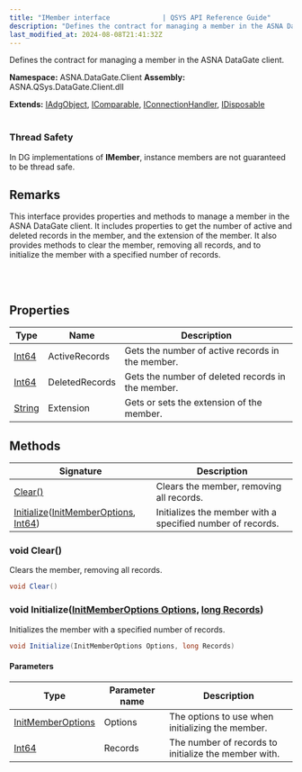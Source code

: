 ```yaml
---
title: "IMember interface             | QSYS API Reference Guide"
description: "Defines the contract for managing a member in the ASNA DataGate client. "
last_modified_at: 2024-08-08T21:41:32Z
---
```


Defines the contract for managing a member in the ASNA DataGate client.

**Namespace:** ASNA.DataGate.Client
**Assembly:** ASNA.QSys.DataGate.Client.dll

**Extends:** [IAdgObject](/reference/datagate/datagate-client/i-adg-object.html), [IComparable](https://learn.microsoft.com/en-us/dotnet/api/system.icomparable-1?view=net-8.0), [IConnectionHandler](/reference/datagate/datagate-client/i-connection-handler.html), [IDisposable](https://learn.microsoft.com/en-us/dotnet/api/system.idisposable?view=net-8.0)
<br>
<br>
### Thread Safety

In DG implementations of **IMember**, instance members are not guaranteed to be thread safe.

## Remarks
This interface provides properties and methods to manage a member in the ASNA DataGate client. 
It includes properties to get the number of active and deleted records in the member, 
and the extension of the member. It also provides methods to clear the member, 
removing all records, and to initialize the member with a specified number of records.

<br>
<br>

## Properties

| Type | Name | Description
| --- | --- | --- 
| [Int64](https://learn.microsoft.com/en-us/dotnet/csharp/language-reference/builtin-types/integral-numeric-types) | ActiveRecords | Gets the number of active records in the member. |
| [Int64](https://learn.microsoft.com/en-us/dotnet/csharp/language-reference/builtin-types/integral-numeric-types) | DeletedRecords | Gets the number of deleted records in the member. |
| [String](https://learn.microsoft.com/en-us/dotnet/api/system.string?view=net-8.0) | Extension | Gets or sets the extension of the member. |

## Methods

| Signature | Description |
| --- | --- |
| [Clear()](#void-clear) | Clears the member, removing all records.
| [Initialize](#void-initializeinitmemberoptions-options-long-records)([InitMemberOptions](/reference/datagate/datagate-client/init-member-options.html), [Int64](https://docs.microsoft.com/en-us/dotnet/api/system.int64)) | Initializes the member with a specified number of records.

### void Clear()

Clears the member, removing all records.

```cs
void Clear()
```

### void Initialize([InitMemberOptions Options](/reference/datagate/datagate-client/init-member-options.html), [long Records](https://learn.microsoft.com/en-us/dotnet/csharp/language-reference/builtin-types/integral-numeric-types))

Initializes the member with a specified number of records.

```cs
void Initialize(InitMemberOptions Options, long Records)
```

#### Parameters

| Type | Parameter name | Description
| --- | --- | ---
| [InitMemberOptions](/reference/datagate/datagate-client/init-member-options.html) | Options | The options to use when initializing the member.
| [Int64](https://docs.microsoft.com/en-us/dotnet/api/system.int64) | Records | The number of records to initialize the member with.
